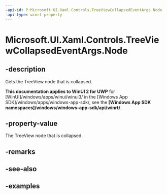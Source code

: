 ```yaml
---
-api-id: P:Microsoft.UI.Xaml.Controls.TreeViewCollapsedEventArgs.Node
-api-type: winrt property
---
```

<!-- Property syntax.
public TreeViewNode Node { get; }
-->

# Microsoft.UI.Xaml.Controls.TreeViewCollapsedEventArgs.Node


## -description

Gets the TreeView node that is collapsed.


**This documentation applies to WinUI 2 for UWP** for [WinUI]/windows/apps/winui/winui3/ in the [Windows App SDK]/windows/apps/windows-app-sdk/, see the **[Windows App SDK namespaces]/windows/windows-app-sdk/api/winrt/**.

## -property-value

The TreeView node that is collapsed.


## -remarks


## -see-also


## -examples


